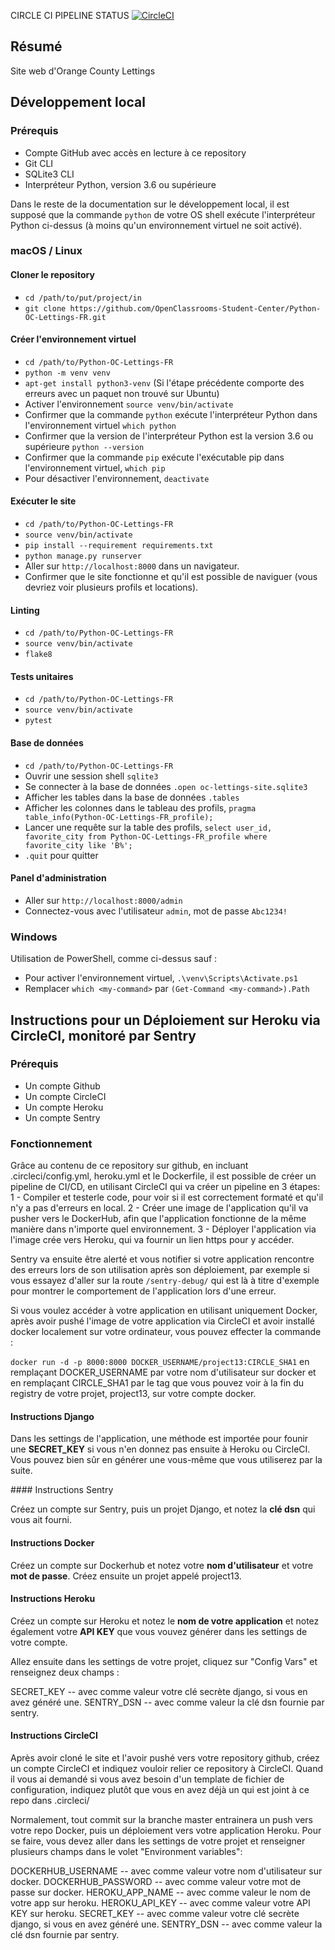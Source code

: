 CIRCLE CI PIPELINE STATUS
[![CircleCI](https://dl.circleci.com/status-badge/img/gh/FuzzyParrabellum/OPENCP13/tree/master.svg?style=svg)](https://dl.circleci.com/status-badge/redirect/gh/FuzzyParrabellum/OPENCP13/tree/master)

## Résumé

Site web d'Orange County Lettings

## Développement local

### Prérequis

- Compte GitHub avec accès en lecture à ce repository
- Git CLI
- SQLite3 CLI
- Interpréteur Python, version 3.6 ou supérieure

Dans le reste de la documentation sur le développement local, il est supposé que la commande `python` de votre OS shell exécute l'interpréteur Python ci-dessus (à moins qu'un environnement virtuel ne soit activé).

### macOS / Linux

#### Cloner le repository

- `cd /path/to/put/project/in`
- `git clone https://github.com/OpenClassrooms-Student-Center/Python-OC-Lettings-FR.git`

#### Créer l'environnement virtuel

- `cd /path/to/Python-OC-Lettings-FR`
- `python -m venv venv`
- `apt-get install python3-venv` (Si l'étape précédente comporte des erreurs avec un paquet non trouvé sur Ubuntu)
- Activer l'environnement `source venv/bin/activate`
- Confirmer que la commande `python` exécute l'interpréteur Python dans l'environnement virtuel
`which python`
- Confirmer que la version de l'interpréteur Python est la version 3.6 ou supérieure `python --version`
- Confirmer que la commande `pip` exécute l'exécutable pip dans l'environnement virtuel, `which pip`
- Pour désactiver l'environnement, `deactivate`

#### Exécuter le site

- `cd /path/to/Python-OC-Lettings-FR`
- `source venv/bin/activate`
- `pip install --requirement requirements.txt`
- `python manage.py runserver`
- Aller sur `http://localhost:8000` dans un navigateur.
- Confirmer que le site fonctionne et qu'il est possible de naviguer (vous devriez voir plusieurs profils et locations).

#### Linting

- `cd /path/to/Python-OC-Lettings-FR`
- `source venv/bin/activate`
- `flake8`

#### Tests unitaires

- `cd /path/to/Python-OC-Lettings-FR`
- `source venv/bin/activate`
- `pytest`

#### Base de données

- `cd /path/to/Python-OC-Lettings-FR`
- Ouvrir une session shell `sqlite3`
- Se connecter à la base de données `.open oc-lettings-site.sqlite3`
- Afficher les tables dans la base de données `.tables`
- Afficher les colonnes dans le tableau des profils, `pragma table_info(Python-OC-Lettings-FR_profile);`
- Lancer une requête sur la table des profils, `select user_id, favorite_city from
  Python-OC-Lettings-FR_profile where favorite_city like 'B%';`
- `.quit` pour quitter

#### Panel d'administration

- Aller sur `http://localhost:8000/admin`
- Connectez-vous avec l'utilisateur `admin`, mot de passe `Abc1234!`

### Windows

Utilisation de PowerShell, comme ci-dessus sauf :

- Pour activer l'environnement virtuel, `.\venv\Scripts\Activate.ps1` 
- Remplacer `which <my-command>` par `(Get-Command <my-command>).Path`


## Instructions pour un Déploiement sur Heroku via CircleCI, monitoré par Sentry

### Prérequis

- Un compte Github
- Un compte CircleCI
- Un compte Heroku
- Un compte Sentry

### Fonctionnement

Grâce au contenu de ce repository sur github, en incluant .circleci/config.yml,
heroku.yml et le Dockerfile, il est possible de créer un pipeline de CI/CD,
en utilisant CircleCI qui va créer un pipeline en 3 étapes:
1 - Compiler et testerle code, pour voir si il est correctement formaté et qu'il
n'y a pas d'erreurs en local.
2 - Créer une image de l'application qu'il va pusher vers le DockerHub, afin
que l'application fonctionne de la même manière dans n'importe quel 
environnement.
3 - Déployer l'application via l'image crée vers Heroku, qui va fournir un lien
https pour y accéder.

Sentry va ensuite être alerté et vous notifier si votre application rencontre
des erreurs lors de son utilisation après son déploiement, par exemple si vous
essayez d'aller sur la route `/sentry-debug/` qui est là à titre d'exemple
pour montrer le comportement de l'application lors d'une erreur.

Si vous voulez accéder à votre application en utilisant uniquement Docker, après
avoir pushé l'image de votre application via CircleCI et avoir installé docker
localement sur votre ordinateur, vous pouvez effecter la commande :

`docker run -d -p 8000:8000 DOCKER_USERNAME/project13:CIRCLE_SHA1`
en remplaçant DOCKER_USERNAME par votre nom d'utilisateur sur docker et en
remplaçant CIRCLE_SHA1 par le tag que vous pouvez voir à la fin du registry
de votre projet, project13, sur votre compte docker.

#### Instructions Django

Dans les settings de l'application, une méthode est importée pour founir une **SECRET_KEY** si vous n'en donnez pas ensuite à Heroku ou CircleCI. Vous pouvez
bien sûr en générer une vous-même que vous utiliserez par la suite.

#### Instructions Sentry

Créez un compte sur Sentry, puis un projet Django, et notez la **clé dsn** qui
vous ait fourni.

#### Instructions Docker

Créez un compte sur Dockerhub et notez votre **nom d'utilisateur** et votre 
**mot de passe**.
Créez ensuite un projet appelé project13.

#### Instructions Heroku

Créez un compte sur Heroku et notez le **nom de votre application** et notez
également votre **API KEY** que vous vouvez générer dans les settings de votre
compte.

Allez ensuite dans les settings de votre projet, cliquez sur "Config Vars" et 
renseignez deux champs :

SECRET_KEY -- avec comme valeur votre clé secrète django, si vous en avez
généré une.
SENTRY_DSN -- avec comme valeur la clé dsn fournie par sentry.

#### Instructions CircleCI

Après avoir cloné le site et l'avoir pushé vers votre repository github,
créez un compte CircleCI et indiquez vouloir relier ce repository à CircleCI.
Quand il vous ai demandé si vous avez besoin d'un template de fichier de  configuration, indiquez plutôt que vous en avez déjà un qui est joint à
ce repo dans .circleci/ 

Normalement, tout commit sur la branche master entrainera un push vers votre
repo Docker, puis un déploiement vers votre application Heroku.
Pour se faire, vous devez aller dans les settings de votre projet et renseigner
plusieurs champs dans le volet "Environment variables":

DOCKERHUB_USERNAME -- avec comme valeur votre nom d'utilisateur sur docker.
DOCKERHUB_PASSWORD -- avec comme valeur votre mot de passe sur docker.
HEROKU_APP_NAME -- avec comme valeur le nom de votre app sur heroku.
HEROKU_API_KEY -- avec comme valeur votre API KEY sur heroku.
SECRET_KEY -- avec comme valeur votre clé secrète django, si vous en avez
généré une.
SENTRY_DSN -- avec comme valeur la clé dsn fournie par sentry.



